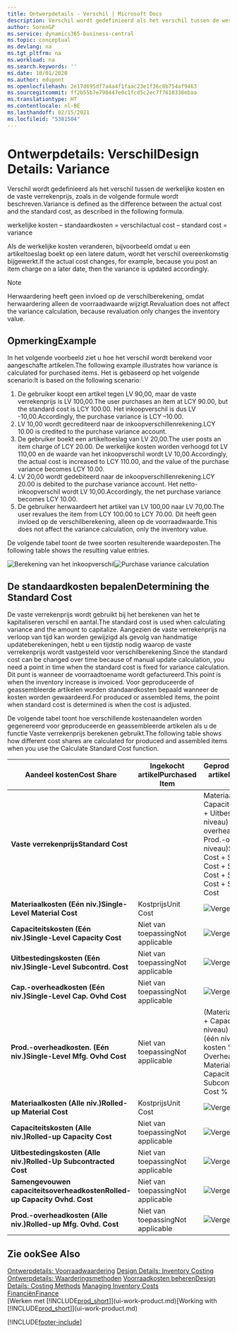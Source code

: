 ```yaml
---
title: Ontwerpdetails - Verschil | Microsoft Docs
description: Verschil wordt gedefinieerd als het verschil tussen de werkelijke kosten en de vaste verrekenprijs, zoals in de volgende formule wordt beschreven.
author: SorenGP
ms.service: dynamics365-business-central
ms.topic: conceptual
ms.devlang: na
ms.tgt_pltfrm: na
ms.workload: na
ms.search.keywords: ''
ms.date: 10/01/2020
ms.author: edupont
ms.openlocfilehash: 2e17d695df7a4a4f1faac23e1f36c8b754af9463
ms.sourcegitcommit: ff2b55b7e790447e0c1fcd5c2ec7f7610338ebaa
ms.translationtype: HT
ms.contentlocale: nl-BE
ms.lasthandoff: 02/15/2021
ms.locfileid: "5381504"
---
```

# <a name="design-details-variance"></a><span data-ttu-id="ff19b-103">Ontwerpdetails: Verschil</span><span class="sxs-lookup"><span data-stu-id="ff19b-103">Design Details: Variance</span></span>
<span data-ttu-id="ff19b-104">Verschil wordt gedefinieerd als het verschil tussen de werkelijke kosten en de vaste verrekenprijs, zoals in de volgende formule wordt beschreven.</span><span class="sxs-lookup"><span data-stu-id="ff19b-104">Variance is defined as the difference between the actual cost and the standard cost, as described in the following formula.</span></span>  

 <span data-ttu-id="ff19b-105">werkelijke kosten – standaardkosten = verschil</span><span class="sxs-lookup"><span data-stu-id="ff19b-105">actual cost – standard cost = variance</span></span>  

 <span data-ttu-id="ff19b-106">Als de werkelijke kosten veranderen, bijvoorbeeld omdat u een artikeltoeslag boekt op een latere datum, wordt het verschil overeenkomstig bijgewerkt.</span><span class="sxs-lookup"><span data-stu-id="ff19b-106">If the actual cost changes, for example, because you post an item charge on a later date, then the variance is updated accordingly.</span></span>  

> [!NOTE]  
>  <span data-ttu-id="ff19b-107">Herwaardering heeft geen invloed op de verschilberekening, omdat herwaardering alleen de voorraadwaarde wijzigt.</span><span class="sxs-lookup"><span data-stu-id="ff19b-107">Revaluation does not affect the variance calculation, because revaluation only changes the inventory value.</span></span>  

## <a name="example"></a><span data-ttu-id="ff19b-108">Opmerking</span><span class="sxs-lookup"><span data-stu-id="ff19b-108">Example</span></span>  
 <span data-ttu-id="ff19b-109">In het volgende voorbeeld ziet u hoe het verschil wordt berekend voor aangeschafte artikelen.</span><span class="sxs-lookup"><span data-stu-id="ff19b-109">The following example illustrates how variance is calculated for purchased items.</span></span> <span data-ttu-id="ff19b-110">Het is gebaseerd op het volgende scenario:</span><span class="sxs-lookup"><span data-stu-id="ff19b-110">It is based on the following scenario:</span></span>  

1.  <span data-ttu-id="ff19b-111">De gebruiker koopt een artikel tegen LV 90,00, maar de vaste verrekenprijs is LV 100,00.</span><span class="sxs-lookup"><span data-stu-id="ff19b-111">The user purchases an item at LCY 90.00, but the standard cost is LCY 100.00.</span></span> <span data-ttu-id="ff19b-112">Het inkoopverschil is dus LV -10,00.</span><span class="sxs-lookup"><span data-stu-id="ff19b-112">Accordingly, the purchase variance is LCY –10.00.</span></span>  
2.  <span data-ttu-id="ff19b-113">LV 10,00 wordt gecrediteerd naar de inkoopverschillenrekening.</span><span class="sxs-lookup"><span data-stu-id="ff19b-113">LCY 10.00 is credited to the purchase variance account.</span></span>  
3.  <span data-ttu-id="ff19b-114">De gebruiker boekt een artikeltoeslag van LV 20,00.</span><span class="sxs-lookup"><span data-stu-id="ff19b-114">The user posts an item charge of LCY 20.00.</span></span> <span data-ttu-id="ff19b-115">De werkelijke kosten worden verhoogd tot LV 110,00 en de waarde van het inkoopverschil wordt LV 10,00.</span><span class="sxs-lookup"><span data-stu-id="ff19b-115">Accordingly, the actual cost is increased to LCY 110.00, and the value of the purchase variance becomes LCY 10.00.</span></span>  
4.  <span data-ttu-id="ff19b-116">LV 20,00 wordt gedebiteerd naar de inkoopverschillenrekening.</span><span class="sxs-lookup"><span data-stu-id="ff19b-116">LCY 20.00 is debited to the purchase variance account.</span></span> <span data-ttu-id="ff19b-117">Het netto-inkoopverschil wordt LV 10,00.</span><span class="sxs-lookup"><span data-stu-id="ff19b-117">Accordingly, the net purchase variance becomes LCY 10.00.</span></span>  
5.  <span data-ttu-id="ff19b-118">De gebruiker herwaardeert het artikel van LV 100,00 naar LV 70,00.</span><span class="sxs-lookup"><span data-stu-id="ff19b-118">The user revalues the item from LCY 100.00 to LCY 70.00.</span></span> <span data-ttu-id="ff19b-119">Dit heeft geen invloed op de verschilberekening, alleen op de voorraadwaarde.</span><span class="sxs-lookup"><span data-stu-id="ff19b-119">This does not affect the variance calculation, only the inventory value.</span></span>  

 <span data-ttu-id="ff19b-120">De volgende tabel toont de twee soorten resulterende waardeposten.</span><span class="sxs-lookup"><span data-stu-id="ff19b-120">The following table shows the resulting value entries.</span></span>  

 <span data-ttu-id="ff19b-121">![Berekening van het inkoopverschil](media/design_details_inventory_costing_11_purchase_variance.png "Berekening van het inkoopverschil")</span><span class="sxs-lookup"><span data-stu-id="ff19b-121">![Purchase variance calculation](media/design_details_inventory_costing_11_purchase_variance.png "Purchase variance calculation")</span></span>  

## <a name="determining-the-standard-cost"></a><span data-ttu-id="ff19b-122">De standaardkosten bepalen</span><span class="sxs-lookup"><span data-stu-id="ff19b-122">Determining the Standard Cost</span></span>  
 <span data-ttu-id="ff19b-123">De vaste verrekenprijs wordt gebruikt bij het berekenen van het te kapitaliseren verschil en aantal.</span><span class="sxs-lookup"><span data-stu-id="ff19b-123">The standard cost is used when calculating variance and the amount to capitalize.</span></span> <span data-ttu-id="ff19b-124">Aangezien de vaste verrekenprijs na verloop van tijd kan worden gewijzigd als gevolg van handmatige updateberekeningen, hebt u een tijdstip nodig waarop de vaste verrekenprijs wordt vastgesteld voor verschilberekening.</span><span class="sxs-lookup"><span data-stu-id="ff19b-124">Since the standard cost can be changed over time because of manual update calculation, you need a point in time when the standard cost is fixed for variance calculation.</span></span> <span data-ttu-id="ff19b-125">Dit punt is wanneer de voorraadtoename wordt gefactureerd.</span><span class="sxs-lookup"><span data-stu-id="ff19b-125">This point is when the inventory increase is invoiced.</span></span> <span data-ttu-id="ff19b-126">Voor geproduceerde of geassembleerde artikelen worden standaardkosten bepaald wanneer de kosten worden gewaardeerd.</span><span class="sxs-lookup"><span data-stu-id="ff19b-126">For produced or assembled items, the point when standard cost is determined is when the cost is adjusted.</span></span>  

 <span data-ttu-id="ff19b-127">De volgende tabel toont hoe verschillende kostenaandelen worden gegenereerd voor geproduceerde en geassembleerde artikelen als u de functie Vaste verrekenprijs berekenen gebruikt.</span><span class="sxs-lookup"><span data-stu-id="ff19b-127">The following table shows how different cost shares are calculated for produced and assembled items when you use the Calculate Standard Cost function.</span></span>  

|<span data-ttu-id="ff19b-128">Aandeel kosten</span><span class="sxs-lookup"><span data-stu-id="ff19b-128">Cost Share</span></span>|<span data-ttu-id="ff19b-129">Ingekocht artikel</span><span class="sxs-lookup"><span data-stu-id="ff19b-129">Purchased Item</span></span>|<span data-ttu-id="ff19b-130">Geproduceerd/geassembleerd artikel</span><span class="sxs-lookup"><span data-stu-id="ff19b-130">Produced/Assembled Item</span></span>|  
|----------------|--------------------|------------------------------|  
|<span data-ttu-id="ff19b-131">**Vaste verrekenprijs**</span><span class="sxs-lookup"><span data-stu-id="ff19b-131">**Standard Cost**</span></span>||<span data-ttu-id="ff19b-132">Materiaalkosten (één niveau) + Capaciteitskosten (één niveau) + Uitbestedingskosten (één niveau) + Cap.-overheadkosten (één niveau) + Prod.-overheadkosten (één niveau)</span><span class="sxs-lookup"><span data-stu-id="ff19b-132">Single-Level Material Cost + Single-Level Capacity Cost + Single-Level Subcontrd. Cost + Single-Level Cap. Ovhd. Cost + Single-Level Mfg. Ovhd. Cost</span></span>|  
|<span data-ttu-id="ff19b-133">**Materiaalkosten (Eén niv.)**</span><span class="sxs-lookup"><span data-stu-id="ff19b-133">**Single-Level Material Cost**</span></span>|<span data-ttu-id="ff19b-134">Kostprijs</span><span class="sxs-lookup"><span data-stu-id="ff19b-134">Unit Cost</span></span>|<span data-ttu-id="ff19b-135">![Vergelijking 1](media/design_details_inventory_costing_11_equation_1.png "Vergelijking 1")</span><span class="sxs-lookup"><span data-stu-id="ff19b-135">![Equation 1](media/design_details_inventory_costing_11_equation_1.png "Equation 1")</span></span>|  
|<span data-ttu-id="ff19b-136">**Capaciteitskosten (Eén niv.)**</span><span class="sxs-lookup"><span data-stu-id="ff19b-136">**Single-Level Capacity Cost**</span></span>|<span data-ttu-id="ff19b-137">Niet van toepassing</span><span class="sxs-lookup"><span data-stu-id="ff19b-137">Not applicable</span></span>|<span data-ttu-id="ff19b-138">![Vergelijking 2](media/design_details_inventory_costing_11_equation_2.png "Vergelijking 2")</span><span class="sxs-lookup"><span data-stu-id="ff19b-138">![Equation 2](media/design_details_inventory_costing_11_equation_2.png "Equation 2")</span></span>|  
|<span data-ttu-id="ff19b-139">**Uitbestedingskosten (Eén niv.)**</span><span class="sxs-lookup"><span data-stu-id="ff19b-139">**Single-Level Subcontrd. Cost**</span></span>|<span data-ttu-id="ff19b-140">Niet van toepassing</span><span class="sxs-lookup"><span data-stu-id="ff19b-140">Not applicable</span></span>|<span data-ttu-id="ff19b-141">![Vergelijking 3](media/design_details_inventory_costing_11_equation_3.png "Vergelijking 3")</span><span class="sxs-lookup"><span data-stu-id="ff19b-141">![Equation 3](media/design_details_inventory_costing_11_equation_3.png "Equation 3")</span></span>|  
|<span data-ttu-id="ff19b-142">**Cap.-overheadkosten (Eén niv.)**</span><span class="sxs-lookup"><span data-stu-id="ff19b-142">**Single-Level Cap. Ovhd Cost**</span></span>|<span data-ttu-id="ff19b-143">Niet van toepassing</span><span class="sxs-lookup"><span data-stu-id="ff19b-143">Not applicable</span></span>|<span data-ttu-id="ff19b-144">![Vergelijking 4](media/design_details_inventory_costing_11_equation_4.png "Vergelijking 4")</span><span class="sxs-lookup"><span data-stu-id="ff19b-144">![Equation 4](media/design_details_inventory_costing_11_equation_4.png "Equation 4")</span></span>|  
|<span data-ttu-id="ff19b-145">**Prod.-overheadkosten. (Eén niv.)**</span><span class="sxs-lookup"><span data-stu-id="ff19b-145">**Single-Level Mfg. Ovhd Cost**</span></span>|<span data-ttu-id="ff19b-146">Niet van toepassing</span><span class="sxs-lookup"><span data-stu-id="ff19b-146">Not applicable</span></span>|<span data-ttu-id="ff19b-147">(Materiaalkosten (één niveau) + Capaciteitskosten (één niveau) + Uitbestedingskosten (één niveau)) \* Indirecte kosten % / 100 + Overheadtarief</span><span class="sxs-lookup"><span data-stu-id="ff19b-147">(Single-Level Material Cost + Single-Level Capacity Cost + Single-Level Subcontrd. Cost) \* Indirect Cost % / 100 + Overhead Rate</span></span>|  
|<span data-ttu-id="ff19b-148">**Materiaalkosten (Alle niv.)**</span><span class="sxs-lookup"><span data-stu-id="ff19b-148">**Rolled-up Material Cost**</span></span>|<span data-ttu-id="ff19b-149">Kostprijs</span><span class="sxs-lookup"><span data-stu-id="ff19b-149">Unit Cost</span></span>|<span data-ttu-id="ff19b-150">![Vergelijking 5](media/design_details_inventory_costing_11_equation_5.png "Vergelijking 5")</span><span class="sxs-lookup"><span data-stu-id="ff19b-150">![Equation 5](media/design_details_inventory_costing_11_equation_5.png "Equation 5")</span></span>|  
|<span data-ttu-id="ff19b-151">**Capaciteitskosten (Alle niv.)**</span><span class="sxs-lookup"><span data-stu-id="ff19b-151">**Rolled-up Capacity Cost**</span></span>|<span data-ttu-id="ff19b-152">Niet van toepassing</span><span class="sxs-lookup"><span data-stu-id="ff19b-152">Not applicable</span></span>|<span data-ttu-id="ff19b-153">![Vergelijking 6](media/design_details_inventory_costing_11_equation_6.png "Vergelijking 6")</span><span class="sxs-lookup"><span data-stu-id="ff19b-153">![Equation 6](media/design_details_inventory_costing_11_equation_6.png "Equation 6")</span></span>|  
|<span data-ttu-id="ff19b-154">**Uitbestedingskosten (Alle niv.)**</span><span class="sxs-lookup"><span data-stu-id="ff19b-154">**Rolled-Up Subcontracted Cost**</span></span>|<span data-ttu-id="ff19b-155">Niet van toepassing</span><span class="sxs-lookup"><span data-stu-id="ff19b-155">Not applicable</span></span>|<span data-ttu-id="ff19b-156">![Vergelijking 7](media/design_details_inventory_costing_11_equation_7.png "Vergelijking 7")</span><span class="sxs-lookup"><span data-stu-id="ff19b-156">![Equation 7](media/design_details_inventory_costing_11_equation_7.png "Equation 7")</span></span>|  
|<span data-ttu-id="ff19b-157">**Samengevouwen capaciteitsoverheadkosten**</span><span class="sxs-lookup"><span data-stu-id="ff19b-157">**Rolled-up Capacity Ovhd. Cost**</span></span>|<span data-ttu-id="ff19b-158">Niet van toepassing</span><span class="sxs-lookup"><span data-stu-id="ff19b-158">Not applicable</span></span>|<span data-ttu-id="ff19b-159">![Vergelijking 8](media/design_details_inventory_costing_11_equation_8.png "Vergelijking 8")</span><span class="sxs-lookup"><span data-stu-id="ff19b-159">![Equation 8](media/design_details_inventory_costing_11_equation_8.png "Equation 8")</span></span>|  
|<span data-ttu-id="ff19b-160">**Prod.-overheadkosten (Alle niv.)**</span><span class="sxs-lookup"><span data-stu-id="ff19b-160">**Rolled-up Mfg. Ovhd. Cost**</span></span>|<span data-ttu-id="ff19b-161">Niet van toepassing</span><span class="sxs-lookup"><span data-stu-id="ff19b-161">Not applicable</span></span>|<span data-ttu-id="ff19b-162">![Vergelijking 9](media/design_details_inventory_costing_11_equation_9.png "Vergelijking 9")</span><span class="sxs-lookup"><span data-stu-id="ff19b-162">![Equation 9](media/design_details_inventory_costing_11_equation_9.png "Equation 9")</span></span>|  

## <a name="see-also"></a><span data-ttu-id="ff19b-163">Zie ook</span><span class="sxs-lookup"><span data-stu-id="ff19b-163">See Also</span></span>  
 <span data-ttu-id="ff19b-164">[Ontwerpdetails: Voorraadwaardering](design-details-inventory-costing.md) </span><span class="sxs-lookup"><span data-stu-id="ff19b-164">[Design Details: Inventory Costing](design-details-inventory-costing.md) </span></span>  
 <span data-ttu-id="ff19b-165">[Ontwerpdetails: Waarderingsmethoden](design-details-costing-methods.md) [Voorraadkosten beheren](finance-manage-inventory-costs.md)</span><span class="sxs-lookup"><span data-stu-id="ff19b-165">[Design Details: Costing Methods](design-details-costing-methods.md) [Managing Inventory Costs](finance-manage-inventory-costs.md)</span></span>  
 [<span data-ttu-id="ff19b-166">Financiën</span><span class="sxs-lookup"><span data-stu-id="ff19b-166">Finance</span></span>](finance.md)  
 <span data-ttu-id="ff19b-167">[Werken met [!INCLUDE[prod_short](includes/prod_short.md)]](ui-work-product.md)</span><span class="sxs-lookup"><span data-stu-id="ff19b-167">[Working with [!INCLUDE[prod_short](includes/prod_short.md)]](ui-work-product.md)</span></span>


[!INCLUDE[footer-include](includes/footer-banner.md)]
